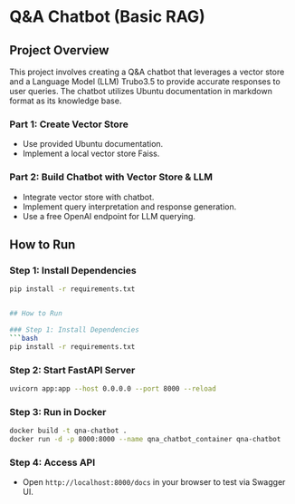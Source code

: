 # Q&A Chatbot (Basic RAG)

## Project Overview
This project involves creating a Q&A chatbot that leverages a vector store and a Language Model (LLM) Trubo3.5 to provide accurate responses to user queries. The chatbot utilizes Ubuntu documentation in markdown format as its knowledge base.

### Part 1: Create Vector Store
- Use provided Ubuntu documentation.
- Implement a local vector store Faiss.

### Part 2: Build Chatbot with Vector Store & LLM
- Integrate vector store with chatbot.
- Implement query interpretation and response generation.
- Use a free OpenAI endpoint for LLM querying.


## How to Run

### Step 1: Install Dependencies
```bash
pip install -r requirements.txt


## How to Run

### Step 1: Install Dependencies
```bash
pip install -r requirements.txt
```

### Step 2: Start FastAPI Server
```bash
uvicorn app:app --host 0.0.0.0 --port 8000 --reload
```

### Step 3: Run in Docker
```bash
docker build -t qna-chatbot .
docker run -d -p 8000:8000 --name qna_chatbot_container qna-chatbot
```

### Step 4: Access API
- Open `http://localhost:8000/docs` in your browser to test via Swagger UI.


